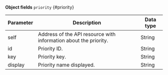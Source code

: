 **Object fields** `priority` {#priority}

Parameter | Description | Data type
----- | ----- | -----
self | Address of the API resource with information about the priority. | String
id | Priority ID. | String
key | Priority key. | String
display | Priority name displayed. | String


